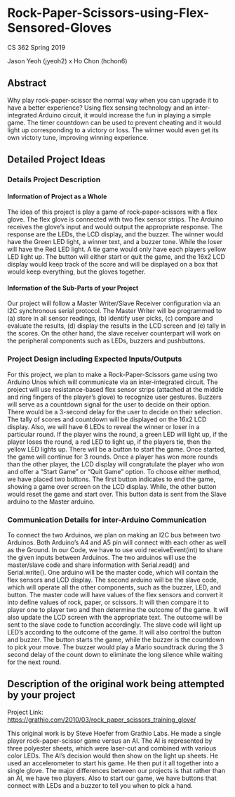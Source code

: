 # Rock-Paper-Scissors-using-Flex-Sensored-Gloves

CS 362 Spring 2019

Jason Yeoh (jyeoh2) x Ho Chon (hchon6)

## Abstract
Why play rock-paper-scissor the normal way when you can upgrade it to have a better experience? Using flex sensing technology and an inter-integrated Arduino circuit, it would increase the fun in playing a simple game. The timer countdown can be used to prevent cheating and it would light up corresponding to a victory or loss. The winner would even get its own victory tune, improving winning experience. 

## Detailed Project Ideas
### Details Project Description
#### Information of Project as a Whole
The idea of this project is play a game of rock-paper-scissors with a flex glove. The flex glove is connected with two flex sensor strips. The Arduino receives the glove’s input and would output the appropriate response. The response are the LEDs, the LCD display, and the buzzer. The winner would have the Green LED light, a winner text, and a buzzer tone. While the loser will have the Red LED light. A tie game would only have each players yellow LED light up. The button will either start or quit the game, and the 16x2 LCD display would keep track of the score and will be displayed on a box that would keep everything, but the gloves together. 

#### Information of the Sub-Parts of your Project
Our project will follow a Master Writer/Slave Receiver configuration via an I2C synchronous serial protocol. The Master Writer will be programmed to (a) store in all sensor readings, (b) identify user picks, (c) compare and evaluate the results, (d) display the results in the LCD screen and (e) tally in the scores. On the other hand, the slave receiver counterpart will work on the peripheral components such as LEDs, buzzers and pushbuttons. 

### Project Design including Expected Inputs/Outputs
For this project, we plan to make a Rock-Paper-Scissors game using two Arduino Unos which will communicate via an inter-integrated circuit. The project will use resistance-based flex sensor strips (attached at the middle and ring fingers of the player’s glove) to recognize user gestures. Buzzers will serve as a countdown signal for the user to decide on their option. There would be a 3-second delay for the user to decide on their selection. The tally of scores and countdown will be displayed on the 16x2 LCD display. Also, we will have 6 LEDs to reveal the winner or loser in a particular round. If the player wins the round, a green LED will light up, if the player loses the round, a red LED to light up, if the players tie, then the yellow LED lights up. There will be a button to start the game. Once started, the game will continue for 3 rounds. Once a player has won more rounds than the other player, the LCD display will congratulate the player who won and offer a “Start Game” or “Quit Game” option. To choose either method, we have placed two buttons. The first button indicates to end the game, showing a game over screen on the LCD display. While, the other button would reset the game and start over. This button data is sent from the Slave arduino to the Master arduino.

### Communication Details for inter-Arduino Communication
To connect the two Arduinos, we plan on making an I2C bus between two Arduinos. Both Arduino’s A4 and A5 pin will connect with each other as well as the Ground. In our Code, we have to use void receiveEvent(int) to share the given inputs between Arduinos. The two arduinos will use the master/slave code and share information with Serial.read() and Serial.write(). One arduino will be the master code, which will contain the flex sensors and LCD display. The second arduino will be the slave code, which will operate all the other components, such as the buzzer, LED, and button. The master code will have values of the flex sensors and convert it into define values of rock, paper, or scissors. It will then compare it to player one to player two and then determine the outcome of the game. It will also update the LCD screen with the appropriate text. The outcome will be sent to the slave code to function accordingly. The slave code will light up LED’s according to the outcome of the game. It will also control the button and buzzer. The button starts the game, while the buzzer is the countdown to pick your move. The buzzer would play a Mario soundtrack during the 3 second delay of the count down to eliminate the long silence while waiting for the next round. 

## Description of the original work being attempted by your project
Project Link: https://grathio.com/2010/03/rock_paper_scissors_training_glove/

This original work is by Steve Hoefer from Grathio Labs. He made a single player rock-paper-scissor game versus an AI. The AI is represented by three polyester sheets, which were laser-cut and combined with various color LEDs. The AI’s decision would then show on the light up sheets. He used an accelerometer to start his game. He then put it all together into a single glove. 
The major differences between our projects is that rather than an AI, we have two players. Also to start our game, we have buttons that connect with LEDs and a buzzer to tell you when to pick a hand.
